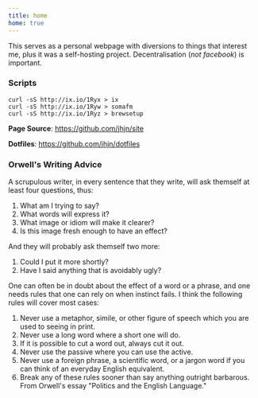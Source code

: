 ```yaml
---
title: home
home: true
---
```


This serves as a personal webpage with diversions to things that interest me, plus it was a self-hosting project. Decentralisation (*not facebook*) is important.

### Scripts

~~~
curl -sS http://ix.io/1Ryx > ix
curl -sS http://ix.io/1Ryw > somafm
curl -sS http://ix.io/1Ryz > brewsetup
~~~


**Page Source**: <https://github.com/jhjn/site>

**Dotfiles**: <https://github.com/jhjn/dotfiles>



### Orwell's Writing Advice

A scrupulous writer, in every sentence that they write, will ask themself at least four questions, thus:

1. What am I trying to say?
1. What words will express it?
1. What image or idiom will make it clearer?
1. Is this image fresh enough to have an effect?

And they will probably ask themself two more:

1. Could I put it more shortly?
1. Have I said anything that is avoidably ugly?

One can often be in doubt about the effect of a word or a phrase, and one needs rules that one can rely on when instinct fails. I think the following rules will cover most cases:

1. Never use a metaphor, simile, or other figure of speech which you are used to seeing in print.
1. Never use a long word where a short one will do.
1. If it is possible to cut a word out, always cut it out.
1. Never use the passive where you can use the active.
1. Never use a foreign phrase, a scientific word, or a jargon word if you can think of an everyday English equivalent.
1. Break any of these rules sooner than say anything outright barbarous.
From Orwell's essay "Politics and the English Language."
